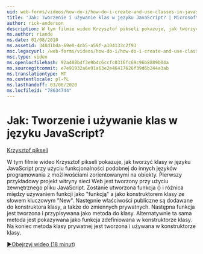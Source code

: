 ```yaml
---
uid: web-forms/videos/how-do-i/how-do-i-create-and-use-classes-in-javascript
title: 'Jak: Tworzenie i używanie klas w języku JavaScript? | Microsoft Docs'
author: rick-anderson
description: W tym filmie wideo Krzysztof pikseli pokazuje, jak tworzyć klasy w języku JavaScript przy użyciu funkcjonalności podobnej do innych języków programowania z zorientowanym obiektem capabilitie...
ms.author: riande
ms.date: 01/08/2010
ms.assetid: 348d1bda-69e0-4cb5-a59f-a104133c2f93
msc.legacyurl: /web-forms/videos/how-do-i/how-do-i-create-and-use-classes-in-javascript
msc.type: video
ms.openlocfilehash: 92a488b4f3e9b4c6ccfc0316fc69c96b8889b04a
ms.sourcegitcommit: e7e91932a6e91a63e2e46417626f39d6b244a3ab
ms.translationtype: MT
ms.contentlocale: pl-PL
ms.lasthandoff: 03/06/2020
ms.locfileid: "78634744"
---
```

# <a name="how-do-i-create-and-use-classes-in-javascript"></a>Jak: Tworzenie i używanie klas w języku JavaScript?

[Krzysztof pikseli](https://twitter.com/chrispels)

W tym filmie wideo Krzysztof pikseli pokazuje, jak tworzyć klasy w języku JavaScript przy użyciu funkcjonalności podobnej do innych języków programowania z możliwościami zorientowanymi na obiekty. Pierwszy przykładowy projekt witryny sieci Web jest tworzony przy użyciu zewnętrznego pliku JavaScript. Zostanie utworzona funkcja () i różnica między używaniem funkcji jako "funkcją" a jako konstruktorem klasy ze słowem kluczowym "New". Następnie właściwości publiczne są dodawane do konstruktora klasy, a także do zmiennych prywatnych. Następna funkcja jest tworzona i przypisywana jako metoda do klasy. Alternatywnie ta sama metoda jest pokazywana jako funkcja zdefiniowana w konstruktorze klasy. Na koniec metoda klasy prywatnej jest tworzona i używana w konstruktorze klasy.

[&#9654;Obejrzyj wideo (18 minut)](https://channel9.msdn.com/Blogs/ASP-NET-Site-Videos/how-do-i-create-and-use-classes-in-javascript)
